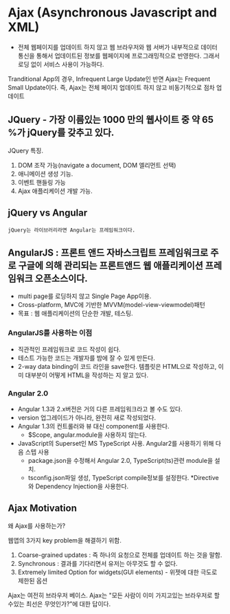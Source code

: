 # Ajax (Asynchronous Javascript and XML)

* 전체 웹페이지를 업데이트 하지 않고 웹 브라우저와 웹 서버가 내부적으로 데이터 통신을 통해서 업데이트된 정보를 웹페이지에 프로그래밍적으로 반영한다. 그래서 로딩 없이 서비스 사용이 가능하다.

Tranditional App의 경우, Infrequent Large Update인 반면 Ajax는 Frequent Small Update이다. 즉, Ajax는 전체 페이지 업데이트 하지 않고 비동기적으로 점차 업데이트

## JQuery - 가장 이름있는 1000 만의 웹사이트 중 약 65 %가 jQuery를 갖추고 있다.

JQuery 특징.
1. DOM 조작 가능(navigate a document, DOM 엘리먼트 선택)
2. 애니메이션 생성 기능.
3. 이벤트 핸들링 가능
4. Ajax 애플리케이션 개발 가능.

## jQuery vs Angular
	jQuery는 라이브러리라면 Angular는 프레임워크이다.


## AngularJS : 프론트 앤드 자바스크립트 프레임워크로 주로 구글에 의해 관리되는 프론트앤드 웹 애플리케이션 프레임워크 오픈소스이다.

* multi page를 로딩하지 않고 Single Page App이용.
* Cross-platform, MVC에 기반한 MVVM(model-view-viewmodel)패턴
* 목표 : 웹 애플리케이션의 단순한 개발, 테스팅.

### AngularJS를 사용하는 이점

* 직관적인 프레임워크로 코드 작성이 쉽다.
* 테스트 가능한 코드는 개발자를 밤에 잘 수 있게 만든다.
* 2-way data binding이 코드 라인을 save한다.
	템플릿은 HTML으로 작성하고, 이미 대부분이 어떻게 HTML을 작성하는 지 알고 있다.


###	Angular 2.0

* Angular 1.3과 2.x버전은 거의 다른 프레임워크라고 볼 수도 있다.
* version 업그레이드가 아니라, 완전히 새로 작성되었다.
* Angular 1.3의 컨트롤러와 뷰 대신 component를 사용한다.
	-  $Scope, angular.module을 사용하지 않는다.
* JavaScript의 Superset인 MS TypeScript 사용. Angular2를 사용하기 위해 다음 스텝 사용 
	* package.json을 수정해서 Angular 2.0, TypeScript(ts)관련 module을 설치.
	* tsconfig.json파일 생성, TypeScript compile정보를 설정한다.
*Directive와 Dependency Injection을 사용한다.


## Ajax Motivation

왜 Ajax를 사용하는가?
	
웹앱의 3가지 key problem을 해결하기 위함.
1. Coarse-grained updates : 즉 하나의 요청으로 전체를 업데이트 하는 것을 말함.
2. Synchronous : 결과를 기다리면서 유저는 아무것도 할 수 없다.
3. Extremely limited Option for widgets(GUI elements) - 위젯에 대한 극도로 제한된 옵션

Ajax는 여전히 브라우저 베이스.
Ajax는 "모든 사람이 이미 가지고있는 브라우저로 할 수있는 최선은 무엇인가?”에 대한 답이다.
